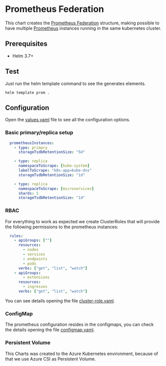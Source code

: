 # Prometheus Federation

This chart creates the [Prometheus Federation](https://prometheus.io/docs/prometheus/latest/federation/) structure, making possible to have multiple [Prometheus](https://prometheus.io/) instances running in the same kubernetes cluster.

## Prerequisites

- Helm 3.7+

## Test

Just run the helm template command to see the generates elements.

```console
helm template prom .
```

## Configuration

Open the [values.yaml](./values.yaml) file to see all the configuration options.

### Basic primary/replica setup

```yaml
  prometheusInstances:
    - type: primary
      storageTsdbRetentionSize: "5d"

    - type: replica
      namespaceToScrape: [kube-system]
      labelToScrape: "k8s-app=kube-dns"
      storageTsdbRetentionSize: "1d"

    - type: replica
      namespaceToScrape: [microservices]
      shards: 5
      storageTsdbRetentionSize: "1d"
```

### RBAC

For everything to work as expected we create ClusterRoles that will provide the following permissions to the prometheus instances:

```yaml
  rules:
    - apiGroups: [""]
      resources:
        - nodes
        - services
        - endpoints
        - pods
      verbs: ["get", "list", "watch"]
    - apiGroups:
        - extensions
      resources:
        - ingresses
      verbs: ["get", "list", "watch"]
```

You can see details opening the file [cluster-role.yaml](./templates/cluster-role.yaml).

### ConfigMap

The prometheus configuration resides in the configmaps, you can check the details opening the file [configmap.yaml](./templates/configmap.yaml).

### Persistent Volume

This Charts was created to the Azure Kubernetes environment, because of that we use Azure CSI as Persistent Volume.